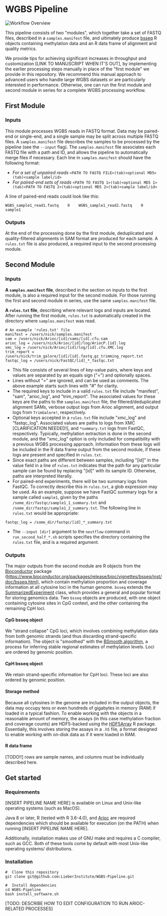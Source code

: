 # WGBS Pipeline

![Workflow Overview](https://github.com/LieberInstitute/WGBS-Pipeline/blob/master/workflow.png)

This pipeline consists of two "modules", which together take a set of FASTQ files, described in a `samples.manifest` file, and ultimately produce [bsseq](https://www.bioconductor.org/packages/release/bioc/vignettes/bsseq/inst/doc/bsseq.html) R objects containing methylation data and an R data frame of alignment and quality metrics.

We provide tips for achieving significant increases in throughput and customization [LINK TO MANUSCRIPT WHEN IT'S OUT], by implementing the earlier processing steps manually in place of the "first module" we provide in this repository. We recommend this manual approach to advanced users who handle large WGBS datasets or are particularly interested in performance. Otherwise, one can run the first module and second module in series for a complete WGBS processing workflow.

## First Module

### Inputs

This module processes WGBS reads in FASTQ format. Data may be paired-end or single-end, and a single sample may be split across multiple FASTQ files. A `samples.manifest` file describes the samples to be processed by the pipeline (see the `--input` flag). The `samples.manifest` file associates each FASTQ file with a path and ID, and allows the pipeline to automatically merge files if necessary. Each line in `samples.manifest` should have the following format:

+ *For a set of unpaired reads* `<PATH TO FASTQ FILE>(tab)<optional MD5>(tab)<sample label/id>`
+ *For paired-end sets of reads* `<PATH TO FASTQ 1>(tab)<optional MD5 1>(tab)<PATH TO FASTQ 2>(tab)<optional MD5 2>(tab)<sample label/id>`

A line of paired-end reads could look like this:

`WGBS_sample1_read1.fastq    0    WGBS_sample1_read2.fastq    0    sample1`

### Outputs

At the end of the processing done by the first module, deduplicated and quality-filtered alignments in SAM format are produced for each sample. A `rules.txt` file is also produced, a required input to the second processing module.

## Second Module

### Inputs

**A `samples.manifest` file**, described in the section on inputs to the first module, is also a required input for the second module. For those running the first and second module in series, use the same `samples.manifest` file.

**A `rules.txt` file**, describing where relevant logs and inputs are located. After running the first module, `rules.txt` is automatically created in the directory where `samples.manifest` was read.

```
# An example 'rules.txt' file
manifest = /users/nick/samples.manifest
sam = /users/nick/Arioc/[id]/sams/[id].cfu.sam
arioc_log = /users/nick/Arioc/[id]/log/AriocP.[id].log
xmc_log = /users/nick/Arioc/[id]/log/[id].cfu.XMC.log
trim_report = /users/nick/trim_galore/[id]/[id].fastq.gz_trimming_report.txt
fastqc_log = /users/nick/FastQC/[id]_*_fastqc.txt
```

- This file consists of several lines of key-value pairs, where keys and values are separated by an equals sign ("=") and optionally spaces.
- Lines without "=" are ignored, and can be used as comments. The above example starts such lines with "#" for clarity.
- The required keys to include in a valid `rules.txt` file include "manifest", "sam", "arioc_log", and "trim_report". The associated values for these keys are the paths to the `samples.manifest` file, the filtered/deduplicated alignment SAMs, verbose output logs from Arioc alignment, and output logs from `TrimGalore!`, respectively.
- Optional keys accepted in a `rules.txt` file include "xmc_log" and "fastqc_log". Associated values are paths to logs from XMC [CLARIFICATION NEEDED!], and `*summary.txt` logs from FastQC, respectively. Typically, methylation extraction is done in the second module, and the "xmc_log" option is only included for compatibility with a previous WGBS processing approach. Information from these logs will be included in the R data frame output from the second module, if these logs are present and specified in `rules.txt`.
- Since exact paths are different between samples, including "[id]" in the value field in a line of `rules.txt` indicates that the path for any particular sample can be found by replacing "[id]" with its sample ID. Otherwise, paths are interpreted literally.
- For paired-end experiments, there will be two summary logs from FastQC. To correctly describe this in `rules.txt`, a glob expression may be used. As an example, suppose we have FastQC summary logs for a sample called `sample1`, given by the paths `/some_dir/fastqc/sample1_1_summary.txt` and `/some_dir/fastqc/sample1_2_summary.txt`. The following line in `rules.txt` would be appropriate:
```{bash, eval=FALSE}
fastqc_log = /some_dir/fastqc/[id]_*_summary.txt
```
- The `--input [dir]` argument to the `nextflow` command in `run_second_half_*.sh` scripts specifies the directory containing the `rules.txt` file, and is a required argument.

### Outputs

The major outputs from the second module are R objects from the [Bioconductor](https://bioconductor.org/) package (https://www.bioconductor.org/packages/release/bioc/vignettes/bsseq/inst/doc/bsseq.html), which contain methylation proportion and coverage information at all cytosine loci in the human genome. `bsseq` extends the [SummarizedExperiment](https://bioconductor.org/packages/release/bioc/html/SummarizedExperiment.html) class, which provides a general and popular format for storing genomics data. Two `bsseq` objects are produced, with one object containing cytosine sites in CpG context, and the other containing the remaining CpH loci.

#### CpG bsseq object

We "strand collapse" CpG loci, which involves combining methylation data from both genomic strands (and thus discarding strand-specific information). The object is "smoothed" with the [BSmooth algorithm](https://genomebiology.biomedcentral.com/articles/10.1186/gb-2012-13-10-r83), a process for inferring  stable regional estimates of methylation levels. Loci are ordered by genomic position.

#### CpH bsseq object

We retain strand-specific information for CpH loci. These loci are also ordered by genomic position.

#### Storage method

Because all cytosines in the genome are included in the output objects, the data may occupy tens or even hundreds of gigabytes in memory (RAM) if loaded in a typical fashion. To enable working with the objects in a reasonable amount of memory, the assays (in this case methylation fraction and coverage counts) are HDF5-backed using the [HDF5Array](https://bioconductor.org/packages/release/bioc/html/HDF5Array.html) R package. Essentially, this involves storing the assays in a `.h5` file, a format designed to enable working with on-disk data as if it were loaded in RAM.

#### R data frame

[TODO!!] rows are sample names, and columns must be individually described here.

## Get started

### Requirements

[INSERT PIPELINE NAME HERE] is available on Linux and Unix-like operating systems (such as MacOS).

Java 8 or later, R (tested with R 3.6-4.0), and [Arioc](https://github.com/RWilton/Arioc) are required dependencies which should be available for execution (on the PATH) when running [INSERT PIPELINE NAME HERE].

Additionally, installation makes use of GNU make and requires a C compiler, such as GCC. Both of these tools come by default with most Unix-like operating systems/ distributions.

### Installation

```
#  Clone this repository
git clone git@github.com:LieberInstitute/WGBS-Pipeline.git

#  Install dependencies
cd WGBS-Pipeline
bash install_software.sh
```

[TODO: DESCRIBE HOW TO EDIT CONFIGURATION TO RUN ARIOC-RELATED PROCESSES]
